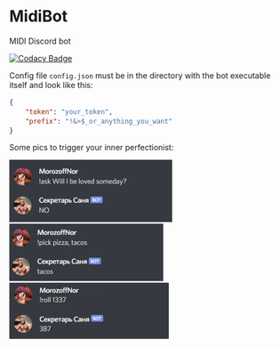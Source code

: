 # MidiBot
MIDI Discord bot

[![Codacy Badge](https://app.codacy.com/project/badge/Grade/e41e5665159743469595a4d817cb5736)](https://www.codacy.com?utm_source=github.com&amp;utm_medium=referral&amp;utm_content=morozoffnor/MidiBot&amp;utm_campaign=Badge_Grade)

Config file `config.json` must be in the directory with the bot executable itself and look like this:
```json
{
	"token": "your_token",
	"prefix": "!&>$_or_anything_you_want"
}
```
Some pics to trigger your inner perfectionist:

![ask](imgsForReadMe/ask.png?raw=true "Preview") ![pick](imgsForReadMe/pick.png?raw=true "Preview") ![roll](imgsForReadMe/roll.png?raw=true "Preview")
